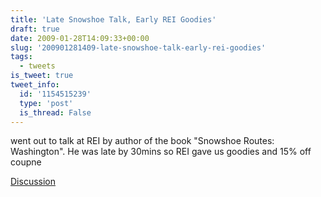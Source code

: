 ```yaml
---
title: 'Late Snowshoe Talk, Early REI Goodies'
draft: true
date: 2009-01-28T14:09:33+00:00
slug: '200901281409-late-snowshoe-talk-early-rei-goodies'
tags:
  - tweets
is_tweet: true
tweet_info:
  id: '1154515239'
  type: 'post'
  is_thread: False
---
```




went out to talk at REI by author of the book "Snowshoe Routes: Washington". He was late by 30mins so REI gave us goodies and 15% off coupne

[Discussion](https://x.com/sytelus/status/1154515239)
